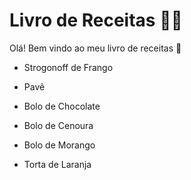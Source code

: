 ﻿# Livro de Receitas  :man_cook:

Olá! Bem vindo ao meu livro de receitas :handshake:

* Strogonoff de Frango

* Pavê
  
* Bolo de Chocolate

* Bolo de Cenoura

* Bolo de Morango

* Torta de Laranja